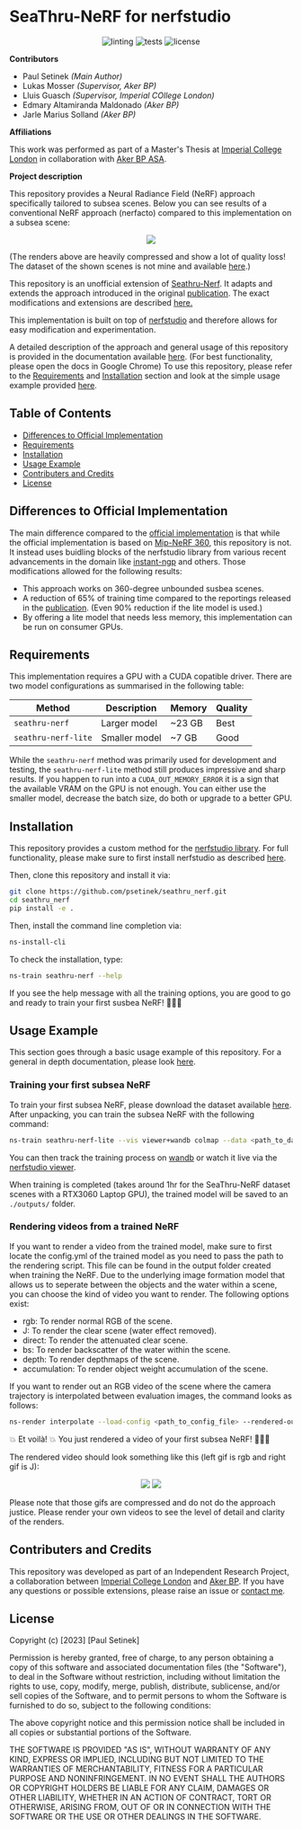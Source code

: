 # SeaThru-NeRF for nerfstudio
<p align="center">
<img src="https://github.com/psetinek/seathru_nerf/actions/workflows/linting.yml/badge.svg" alt="linting"/>
<img src="https://github.com/psetinek/seathru_nerf/actions/workflows/tests.yml/badge.svg" alt="tests"/>
<img src="https://img.shields.io/badge/license-MIT-blue.svg" alt="license"/>
</p>

**Contributors**

- Paul Setinek *(Main Author)*
- Lukas Mosser *(Supervisor, Aker BP)*
- Lluis Guasch *(Supervisor, Imperial COllege London)*
- Edmary Altamiranda Maldonado *(Aker BP)*
- Jarle Marius Solland *(Aker BP)*

**Affiliations**

This work was performed as part of a Master's Thesis at [Imperial College London](https://www.imperial.ac.uk/) in collaboration with [Aker BP ASA](https://www.akerbp.com/).

**Project description**

This repository provides a Neural Radiance Field (NeRF) approach specifically tailored to subsea scenes. Below you can see results of a conventional NeRF approach (nerfacto) compared to this implementation on a subsea scene:

<p align="center">
<img src="./imgs/comp.gif"/>
</p>

(The renders above are heavily compressed and show a lot of quality loss! The dataset of the shown scenes is not mine and available [here](https://sea-thru-nerf.github.io/).)

This repository is an unofficial extension of [Seathru-Nerf](https://sea-thru-nerf.github.io). It adapts and extends the approach introduced in the original [publication](https://arxiv.org/abs/2304.07743). The exact modifications and extensions are described [here.](#differences-to-official-implementation)

This implementation is built on top of [nerfstudio](https://docs.nerf.studio/en/latest/) and therefore allows for easy modification and experimentation.

A detailed description of the approach and general usage of this repository is provided in the documentation available [here](https://psetinek.github.io/seathru_nerf/). (For best functionality, please open the docs in Google Chrome) To use this repository, please refer to the [Requirements](#requirements) and [Installation](#installation) section and look at the simple usage example provided [here](#usage-example).

## **Table of Contents**

<!-- TOC -->
* [Differences to Official Implementation](#differences-to-official-implementation)
* [Requirements](#requirements)
* [Installation](#installation)
* [Usage Example](#usage-example)
* [Contributers and Credits](#contributers-and-credits)
* [License](#license)
<!-- TOC -->

## Differences to Official Implementation
The main difference compared to the [official implementation](https://github.com/deborahLevy130/seathru_NeRF) is that while the official implementation is based on [Mip-NeRF 360](https://github.com/google-research/multinerf), this repository is not. It instead uses buidling blocks of the nerfstudio library from various recent advancements in the domain like [instant-ngp](https://nvlabs.github.io/instant-ngp/) and others. Those modifications allowed for the following results:

- This approach works on 360-degree unbounded susbea scenes.
- A reduction of 65% of training time compared to the reportings released in the [publication](https://arxiv.org/abs/2304.07743). (Even 90% reduction if the lite model is used.)
- By offering a lite model that needs less memory, this implementation can be run on consumer GPUs.

## Requirements

This implementation requires a GPU with a CUDA copatible driver. There are two model configurations as summarised in the following table:

| Method              | Description   | Memory | Quality |
| ------------------- | ------------- | ------ | ------- |
| `seathru-nerf`      | Larger model  | ~23 GB | Best    |
| `seathru-nerf-lite` | Smaller model | ~7 GB  | Good    |

While the `seathru-nerf` method was primarily used for development and testing, the `seathru-nerf-lite` method still produces impressive and sharp results. If you happen to run into a `CUDA_OUT_MEMORY_ERROR` it is a sign that the available VRAM on the GPU is not enough. You can either use the smaller model, decrease the batch size, do both or upgrade to a better GPU.

## Installation

This repository provides a custom method for the [nerfstudio library](https://docs.nerf.studio/en/latest/). For full functionality, please make sure to first install nerfstudio as described [here](https://docs.nerf.studio/en/latest/quickstart/installation.html).


Then, clone this repository and install it via:

```bash
git clone https://github.com/psetinek/seathru_nerf.git
cd seathru_nerf
pip install -e .
```

Then, install the command line completion via:

```bash
ns-install-cli
```

To check the installation, type:

```bash
ns-train seathru-nerf --help
```

If you see the help message with all the training options, you are good to go and ready to train your first susbea NeRF! 🚀🚀🚀

## Usage Example

This section goes through a basic usage example of this repository. For a general in depth documentation, please look [here](./docs/html/index.html).

### Training your first subsea NeRF
To train your first subsea NeRF, please download the dataset available [here](https://sea-thru-nerf.github.io/). After unpacking, you can train the subsea NeRF with the following command:

```bash
ns-train seathru-nerf-lite --vis viewer+wandb colmap --data <path_to_dataset> --images-path images_wb
```

You can then track the training process on [wandb](https://wandb.ai/site) or watch it live via the [nerfstudio viewer](https://docs.nerf.studio/en/latest/quickstart/viewer_quickstart.html).

When training is completed (takes around 1hr for the SeaThru-NeRF dataset scenes with a RTX3060 Laptop GPU), the trained model will be saved to an `./outputs/` folder.

### Rendering videos from a trained NeRF
If you want to render a video from the trained model, make sure to first locate the config.yml of the trained model as you need to pass the path to the rendering script. This file can be found in the output folder created when training the NeRF. Due to the underlying image formation model that allows us to seperate between the objects and the water within a scene, you can choose the kind of video you want to render. The following options exist:

- rgb: To render normal RGB of the scene.
- J: To render the clear scene (water effect removed).
- direct: To render the attenuated clear scene.
- bs: To render backscatter of the water within the scene.
- depth: To render depthmaps of the scene.
- accumulation: To render object weight accumulation of the scene.

If you want to render out an RGB video of the scene where the camera trajectory is interpolated between evaluation images, the command looks as follows:
```bash
ns-render interpolate --load-config <path_to_config_file> --rendered-output-names rgb
```
:boom: Et voilà! :boom: You just rendered a video of your first subsea NeRF! 🎉🎉🎉

The rendered video should look something like this (left gif is rgb and right gif is J):

<p align="center">
<img src="./imgs/example_render_rgb.gif"/>
<img src="./imgs/example_render_J.gif"/>
</p>

Please note that those gifs are compressed and do not do the approach justice. Please render your own videos to see the level of detail and clarity of the renders.

## Contributers and Credits
This repository was developed as part of an Independent Research Project, a collaboration between [Imperial College London](https://www.imperial.ac.uk/) and [Aker BP](https://akerbp.com/en/). If you have any questions or possible extensions, please raise an issue or [contact me](mailto:paul.setinek@gmail.com). 

## **License**

Copyright (c) [2023] [Paul Setinek]

Permission is hereby granted, free of charge, to any person obtaining a copy of this software and associated documentation files (the "Software"), to deal in the Software without restriction, including without limitation the rights to use, copy, modify, merge, publish, distribute, sublicense, and/or sell copies of the Software, and to permit persons to whom the Software is furnished to do so, subject to the following conditions:

The above copyright notice and this permission notice shall be included in all copies or substantial portions of the Software.

THE SOFTWARE IS PROVIDED "AS IS", WITHOUT WARRANTY OF ANY KIND, EXPRESS OR IMPLIED, INCLUDING BUT NOT LIMITED TO THE WARRANTIES OF MERCHANTABILITY, FITNESS FOR A PARTICULAR PURPOSE AND NONINFRINGEMENT. IN NO EVENT SHALL THE AUTHORS OR COPYRIGHT HOLDERS BE LIABLE FOR ANY CLAIM, DAMAGES OR OTHER LIABILITY, WHETHER IN AN ACTION OF CONTRACT, TORT OR OTHERWISE, ARISING FROM, OUT OF OR IN CONNECTION WITH THE SOFTWARE OR THE USE OR OTHER DEALINGS IN THE SOFTWARE.
